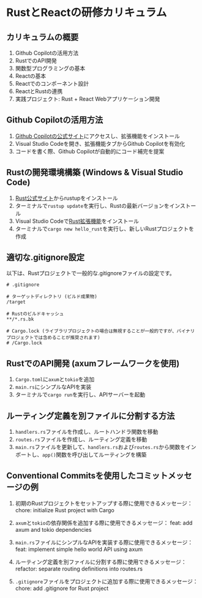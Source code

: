 # RustとReactの研修カリキュラム

## カリキュラムの概要

1. Github Copilotの活用方法
2. RustでのAPI開発
3. 関数型プログラミングの基本
4. Reactの基本
5. Reactでのコンポーネント設計
6. ReactとRustの連携
7. 実践プロジェクト: Rust + React Webアプリケーション開発

## Github Copilotの活用方法

1. [Github Copilotの公式サイト](https://copilot.github.com/)にアクセスし、拡張機能をインストール
2. Visual Studio Codeを開き、拡張機能タブからGithub Copilotを有効化
3. コードを書く際、Github Copilotが自動的にコード補完を提案

## Rustの開発環境構築 (Windows & Visual Studio Code)

1. [Rust公式サイト](https://www.rust-lang.org/tools/install)からrustupをインストール
2. ターミナルで`rustup update`を実行し、Rustの最新バージョンをインストール
3. Visual Studio Codeで[Rust拡張機能](https://marketplace.visualstudio.com/items?itemName=rust-lang.rust)をインストール
4. ターミナルで`cargo new hello_rust`を実行し、新しいRustプロジェクトを作成

## 適切な.gitignore設定

以下は、Rustプロジェクトで一般的な.gitignoreファイルの設定です。

```
# .gitignore

# ターゲットディレクトリ (ビルド成果物)
/target

# Rustのビルドキャッシュ
**/*.rs.bk

# Cargo.lock (ライブラリプロジェクトの場合は無視することが一般的ですが、バイナリプロジェクトでは含めることが推奨されます)
# /Cargo.lock
```

## RustでのAPI開発 (axumフレームワークを使用)

1. `Cargo.toml`に`axum`と`tokio`を追加
2. `main.rs`にシンプルなAPIを実装
3. ターミナルで`cargo run`を実行し、APIサーバーを起動

## ルーティング定義を別ファイルに分割する方法

1. `handlers.rs`ファイルを作成し、ルートハンドラ関数を移動
2. `routes.rs`ファイルを作成し、ルーティング定義を移動
3. `main.rs`ファイルを更新して、`handlers.rs`および`routes.rs`から関数をインポートし、`app()`関数を呼び出してルーティングを構築

## Conventional Commitsを使用したコミットメッセージの例

1. 初期のRustプロジェクトをセットアップする際に使用できるメッセージ：
   chore: initialize Rust project with Cargo

2. `axum`と`tokio`の依存関係を追加する際に使用できるメッセージ：
   feat: add axum and tokio dependencies

3. `main.rs`ファイルにシンプルなAPIを実装する際に使用できるメッセージ：
   feat: implement simple hello world API using axum

4. ルーティング定義を別ファイルに分割する際に使用できるメッセージ：
   refactor: separate routing definitions into routes.rs

5. `.gitignore`ファイルをプロジェクトに追加する際に使用できるメッセージ：
   chore: add .gitignore for Rust project
